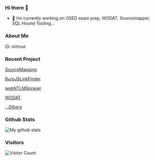 ### Hi there 👋

- 🔭 I’m currently working on OSED exam prep, WODAT, Sourcemapper, SQL Hound Tooling...

### About Me

ID: initroot

### Recent Project
[SourceMapping](https://github.com/InitRoot/SourceMapping)

[BurpJSLinkFinder](https://github.com/InitRoot/BurpJSLinkFinder)

[webNTLMSprayer](https://github.com/InitRoot/webntlmSpray)

[WODAT](https://github.com/InitRoot/wodat)

[...Others](https://github.com/InitRoot?tab=repositories)

### Github Stats

<img src="https://github-readme-stats.vercel.app/api?username=InitRoot&show_icons=true&theme=cobalt&include_all_commits=true&count_private=true&layout=compact" alt="My github stats"/>

### Visitors
![Visitor Count](https://profile-counter.glitch.me/InitRoot/count.svg)

